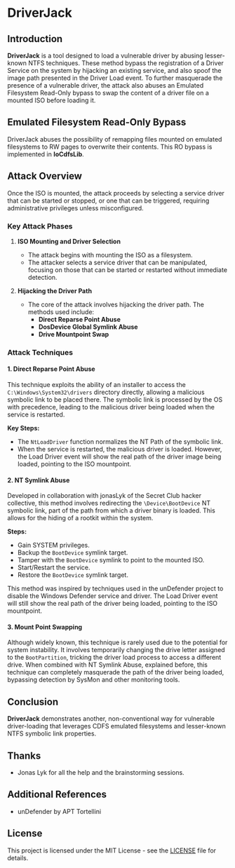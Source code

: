# DriverJack

## Introduction

**DriverJack** is a tool designed to load a vulnerable driver by abusing lesser-known NTFS techniques. These method bypass the registration of a Driver Service on the system by hijacking an existing service, and also spoof the image path presented in the Driver Load event. To further masquerade the presence of a vulnerable driver, the attack also abuses an Emulated Filesystem Read-Only bypass to swap the content of a driver file on a mounted ISO before loading it.

## Emulated Filesystem Read-Only Bypass

DriverJack abuses the possibility of remapping files mounted on emulated filesystems to RW pages to overwrite their contents. This RO bypass is implemented in **IoCdfsLib**.

## Attack Overview

Once the ISO is mounted, the attack proceeds by selecting a service driver that can be started or stopped, or one that can be triggered, requiring administrative privileges unless misconfigured. 

### Key Attack Phases

1. **ISO Mounting and Driver Selection**
   - The attack begins with mounting the ISO as a filesystem.
   - The attacker selects a service driver that can be manipulated, focusing on those that can be started or restarted without immediate detection.

2. **Hijacking the Driver Path**
   - The core of the attack involves hijacking the driver path. The methods used include:
     - **Direct Reparse Point Abuse**
     - **DosDevice Global Symlink Abuse**
     - **Drive Mountpoint Swap**

### Attack Techniques

#### 1. Direct Reparse Point Abuse

This technique exploits the ability of an installer to access the `C:\Windows\System32\drivers` directory directly, allowing a malicious symbolic link to be placed there. The symbolic link is processed by the OS with precedence, leading to the malicious driver being loaded when the service is restarted.

**Key Steps:**
- The `NtLoadDriver` function normalizes the NT Path of the symbolic link.
- When the service is restarted, the malicious driver is loaded. However, the Load Driver event will show the real path of the driver image being loaded, pointing to the ISO mountpoint.

#### 2. NT Symlink Abuse

Developed in collaboration with jonasLyk of the Secret Club hacker collective, this method involves redirecting the `\Device\BootDevice` NT symbolic link, part of the path from which a driver binary is loaded. This allows for the hiding of a rootkit within the system.

**Steps:**
- Gain SYSTEM privileges.
- Backup the `BootDevice` symlink target.
- Tamper with the `BootDevice` symlink to point to the mounted ISO.
- Start/Restart the service.
- Restore the `BootDevice` symlink target.

This method was inspired by techniques used in the unDefender project to disable the Windows Defender service and driver. The Load Driver event will still show the real path of the driver being loaded, pointing to the ISO mountpoint.

#### 3. Mount Point Swapping

Although widely known, this technique is rarely used due to the potential for system instability. It involves temporarily changing the drive letter assigned to the `BootPartition`, tricking the driver load process to access a different drive.
When combined with NT Symlink Abuse, explained before, this technique can completely masquerade the path of the driver being loaded, bypassing detection by SysMon and other monitoring tools.

## Conclusion

**DriverJack** demonstrates another, non-conventional way for vulnerable driver-loading that leverages CDFS emulated filesystems and lesser-known NTFS symbolic link properties. 

## Thanks

* Jonas Lyk for all the help and the brainstorming sessions. 

## Additional References

* unDefender by APT Tortellini

## License

This project is licensed under the MIT License - see the [LICENSE](LICENSE) file for details.
